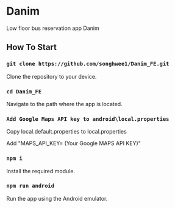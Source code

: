 # Danim

Low floor bus reservation app Danim

## How To Start

### `git clone https://github.com/songhwee1/Danim_FE.git`

Clone the repository to your device.

### `cd Danim_FE`

Navigate to the path where the app is located.

### `Add Google Maps API key to android\local.properties`

Copy local.default.properties to local.properties

Add "MAPS_API_KEY= (Your Google MAPS API KEY)"

### `npm i`

Install the required module.

### `npm run android`

Run the app using the Android emulator.

